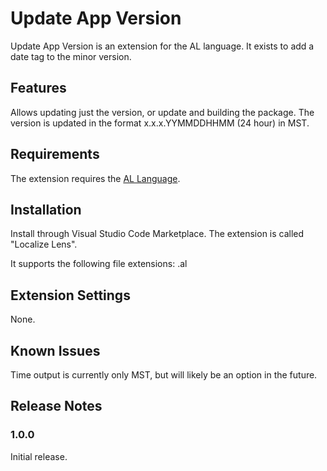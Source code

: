 # Update App Version

Update App Version is an extension for the AL language. It exists to add a date tag to the minor version.

## Features

Allows updating just the version, or update and building the package. The version is updated in the format x.x.x.YYMMDDHHMM (24 hour) in MST.

## Requirements

The extension requires the [AL Language](https://marketplace.visualstudio.com/items?itemName=ms-dynamics-smb.al).

## Installation

Install through Visual Studio Code Marketplace. The extension is called "Localize Lens".

It supports the following file extensions:
.al

## Extension Settings

None.

## Known Issues

Time output is currently only MST, but will likely be an option in the future.

## Release Notes

### 1.0.0

Initial release.
